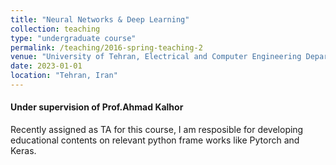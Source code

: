 ```yaml
---
title: "Neural Networks & Deep Learning"
collection: teaching
type: "undergraduate course"
permalink: /teaching/2016-spring-teaching-2
venue: "University of Tehran, Electrical and Computer Engineering Department"
date: 2023-01-01
location: "Tehran, Iran"
---
```


#### Under supervision of Prof.Ahmad Kalhor
Recently assigned as TA for this course, I am resposible for developing educational contents on relevant python frame works like Pytorch and Keras.
